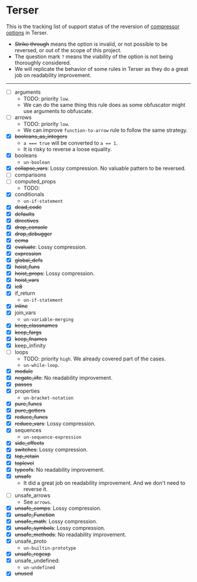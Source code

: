 # Terser

This is the tracking list of support status of the reversion of [compressor options](https://github.com/terser/terser#compress-options) in Terser.

- ~~Strike through~~ means the option is invalid, or not possible to be reversed, or out of the scope of this project.
- The question mark `?` means the viability of the option is not being thoroughly considered.
- We will replicate the behavior of some rules in Terser as they do a great job on readability improvement.

---

- [ ] arguments
  - TODO: priority `low`.
  - We can do the same thing this rule does as some obfuscator might use arguments to obfuscate.
- [ ] arrows
  - TODO: priority `low`.
  - We can improve `function-to-arrow` rule to follow the same strategy.
- [X] ~~booleans_as_integers~~
  - `a === true` will be converted to `a == 1`.
  - It is risky to reverse a loose equality.
- [X] booleans
  - `un-boolean`
- [X] ~~collapse_vars~~: Lossy compression. No valuable pattern to be reversed.
- [ ] comparisons
- [ ] computed_props
  - TODO:
- [X] conditionals
  - `un-if-statement`
- [X] ~~dead_code~~
- [X] ~~defaults~~
- [X] ~~directives~~
- [X] ~~drop_console~~
- [X] ~~drop_debugger~~
- [X] ~~ecma~~
- [X] ~~evaluate~~: Lossy compression.
- [X] ~~expression~~
- [X] ~~global_defs~~
- [X] ~~hoist_funs~~
- [X] ~~hoist_props~~: Lossy compression.
- [X] ~~hoist_vars~~
- [X] ~~ie8~~
- [X] if_return
  - `un-if-statement`
- [X] ~~inline~~
- [X] join_vars
  - `un-variable-merging`
- [X] ~~keep_classnames~~
- [X] ~~keep_fargs~~
- [X] ~~keep_fnames~~
- [X] keep_infinity
- [ ] loops
  - TODO: priority `high`. We already covered part of the cases.
  - `un-while-loop`.
- [X] ~~module~~
- [X] ~~negate_iife~~: No readability improvement.
- [X] ~~passes~~
- [X] properties
  - `un-bracket-notation`
- [X] ~~pure_funcs~~
- [X] ~~pure_getters~~
- [X] ~~reduce_funcs~~
- [X] ~~reduce_vars~~: Lossy compression.
- [X] sequences
  - `un-sequence-expression`
- [X] ~~side_effects~~
- [X] ~~switches~~: Lossy compression.
- [X] ~~top_retain~~
- [X] ~~toplevel~~
- [X] ~~typeofs~~: No readability improvement.
- [X] ~~unsafe~~
  - It did a great job on readability improvement. And we don't need to reverse it.
- [ ] unsafe_arrows
  - See `arrows`.
- [X] ~~unsafe_comps~~: Lossy compression.
- [X] ~~unsafe_Function~~
- [X] ~~unsafe_math~~: Lossy compression.
- [X] ~~unsafe_symbols~~: Lossy compression.
- [X] ~~unsafe_methods~~: No readability improvement.
- [X] unsafe_proto
  - `un-builtin-prototype`
- [X] ~~unsafe_regexp~~
- [X] unsafe_undefined:
  - `un-undefined`
- [X] ~~unused~~
